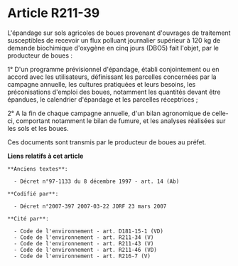 # Article R211-39

L'épandage sur sols agricoles de boues provenant d'ouvrages de traitement susceptibles de recevoir un flux polluant
journalier supérieur à 120 kg de demande biochimique d'oxygène en cinq jours (DBO5) fait l'objet, par le producteur de
boues :

1° D'un programme prévisionnel d'épandage, établi conjointement ou en accord avec les utilisateurs, définissant les parcelles
concernées par la campagne annuelle, les cultures pratiquées et leurs besoins, les préconisations d'emploi des boues,
notamment les quantités devant être épandues, le calendrier d'épandage et les parcelles réceptrices ;

2° A la fin de chaque campagne annuelle, d'un bilan agronomique de celle-ci, comportant notamment le bilan de fumure, et les
analyses réalisées sur les sols et les boues.

Ces documents sont transmis par le producteur de boues au préfet.

**Liens relatifs à cet article**

	**Anciens textes**:

	  - Décret n°97-1133 du 8 décembre 1997 - art. 14 (Ab)

	**Codifié par**:

	  - Décret n°2007-397 2007-03-22 JORF 23 mars 2007

	**Cité par**:

	  - Code de l'environnement - art. D181-15-1 (VD)
	  - Code de l'environnement - art. R211-34 (V)
	  - Code de l'environnement - art. R211-43 (V)
	  - Code de l'environnement - art. R211-46 (VD)
	  - Code de l'environnement - art. R216-7 (V)
